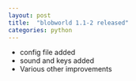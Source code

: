 ```yaml
---
layout: post
title:  "blobworld 1.1-2 released"
categories: python
---
```


* config file added
* sound and keys added
* Various other improvements

